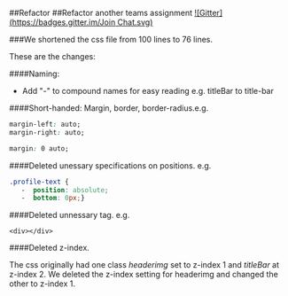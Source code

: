 ##Refactor
##Refactor another teams assignment
[![Gitter](https://badges.gitter.im/Join Chat.svg)](https://gitter.im/KateFleming/Refactor?utm_source=badge&utm_medium=badge&utm_campaign=pr-badge&utm_content=badge)


###We shortened the css file from 100 lines to 76 lines.

These are the changes:

####Naming:

 * Add "-" to compound names for easy reading
  e.g. titleBar to title-bar

####Short-handed:
 Margin, border, border-radius.e.g.
```css
margin-left: auto;
margin-right: auto;
```
```css
margin: 0 auto;
```

####Deleted unessary specifications on positions. e.g.
```css
.profile-text {
   -  position: absolute;
   -  bottom: 0px;}
```
####Deleted unnessary tag. e.g.

    <div></div>

####Deleted z-index.

The css originally had one class *headerimg* set to z-index 1 and *titleBar* at z-index 2. We deleted the z-index setting for headerimg and changed the other to z-index 1.
